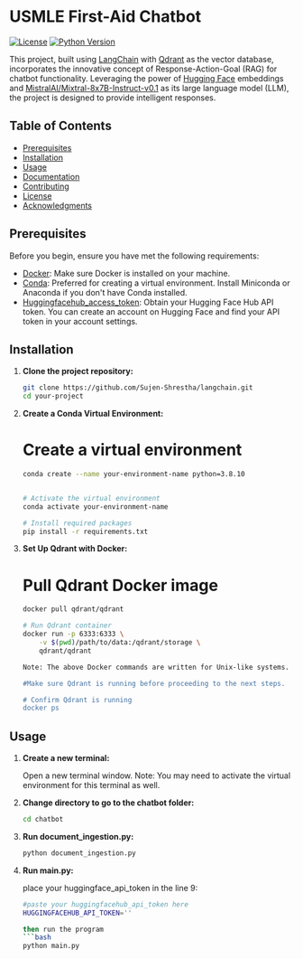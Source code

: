 # USMLE First-Aid Chatbot

[![License](https://img.shields.io/badge/License-MIT-blue.svg)](LICENSE)
[![Python Version](https://img.shields.io/badge/Python-3.8%2B-blue.svg)](https://www.python.org/downloads/)

This project, built using [LangChain](https://langchain.org/) with [Qdrant](https://qdrant.io/) as the vector database, incorporates the innovative concept of Response-Action-Goal (RAG) for chatbot functionality. Leveraging the power of [Hugging Face](https://huggingface.co/) embeddings and [MistralAI/Mixtral-8x7B-Instruct-v0.1](https://github.com/Mistral-8x7B/Mistral-8x7B-Instruct-v0.1) as its large language model (LLM), the project is designed to provide intelligent responses.

## Table of Contents
- [Prerequisites](#prerequisites)
- [Installation](#installation)
- [Usage](#usage)
- [Documentation](#documentation)
- [Contributing](#contributing)
- [License](#license)
- [Acknowledgments](#acknowledgments)

## Prerequisites

Before you begin, ensure you have met the following requirements:

- [Docker](https://docs.docker.com/get-docker/): Make sure Docker is installed on your machine.
- [Conda](https://docs.conda.io/en/latest/miniconda.html): Preferred for creating a virtual environment. Install Miniconda or Anaconda if you don't have Conda installed.
- [Huggingfacehub_access_token](https://huggingface.co/docs/hub/en/security-tokens): Obtain your Hugging Face Hub API token. You can create an account on Hugging Face and find your API token in your account settings.

## Installation

1. **Clone the project repository:**

   ```bash
   git clone https://github.com/Sujen-Shrestha/langchain.git
   cd your-project

2. **Create a Conda Virtual Environment:**

    # Create a virtual environment
    ```bash
    conda create --name your-environment-name python=3.8.10
    
    
    # Activate the virtual environment
    conda activate your-environment-name

    # Install required packages
    pip install -r requirements.txt


3. **Set Up Qdrant with Docker:**
    # Pull Qdrant Docker image
    ```bash
    docker pull qdrant/qdrant

    # Run Qdrant container
    docker run -p 6333:6333 \
        -v $(pwd)/path/to/data:/qdrant/storage \
        qdrant/qdrant

    Note: The above Docker commands are written for Unix-like systems. Adjust the volume mounting syntax accordingly if you're using Windows.

    #Make sure Qdrant is running before proceeding to the next steps.
    
    # Confirm Qdrant is running
    docker ps

## Usage

1. **Create a new terminal:**
   
   Open a new terminal window. Note: You may need to activate the virtual environment for this terminal as well.

2. **Change directory to go to the chatbot folder:**
   
   ```bash
   cd chatbot

3. **Run document_ingestion.py:**

    ```bash
    python document_ingestion.py

4. **Run main.py:**

    place your huggingface_api_token in the line 9:
    ```bash
    #paste your huggingfacehub_api_token here
    HUGGINGFACEHUB_API_TOKEN=''

    then run the program
    ```bash
    python main.py
